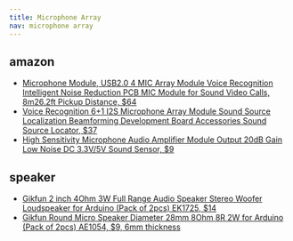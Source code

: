 ```yaml
---
title: Microphone Array
nav: microphone array
---
```



## amazon
* [Microphone Module, USB2.0 4 MIC Array Module Voice Recognition Intelligent Noise Reduction PCB MIC Module for Sound Video Calls, 8m26.2ft Pickup Distance, $64](https://www.amazon.ca/Microphone-Recognition-Intelligent-Reduction-8m26-2ft/dp/B0BC4HY5QK/ref=sr_1_1_sspa?crid=10C3FGHJTKAFV&keywords=microphone+array+module&qid=1673383914&sprefix=microphone+array+module%2Caps%2C125&sr=8-1-spons&psc=1&spLa=ZW5jcnlwdGVkUXVhbGlmaWVyPUEzVFVGTDJFMjI2Qk9QJmVuY3J5cHRlZElkPUEwNDEzNzQ2TlZPS0xLRFEzMTJIJmVuY3J5cHRlZEFkSWQ9QTEwMDc5NjAzVFM1MzhLRkdKUEImd2lkZ2V0TmFtZT1zcF9hdGYmYWN0aW9uPWNsaWNrUmVkaXJlY3QmZG9Ob3RMb2dDbGljaz10cnVl)
* [Voice Recognition 6+1 I2S Microphone Array Module Sound Source Localization Beamforming Development Board Accessories Sound Source Locator, $37](https://www.amazon.ca/Recognition-Localization-Beamforming-Development-Accessories/dp/B0BNG6D24V/ref=sr_1_5?crid=10C3FGHJTKAFV&keywords=microphone+array+module&qid=1673383914&sprefix=microphone+array+module%2Caps%2C125&sr=8-5)
* [High Sensitivity Microphone Audio Amplifier Module Output 20dB Gain Low Noise DC 3.3V/5V Sound Sensor, $9](https://www.amazon.ca/Sensitivity-Microphone-Amplifier-Module-Output/dp/B07DNWBG1D/ref=sr_1_20?crid=10C3FGHJTKAFV&keywords=microphone+array+module&qid=1673383914&sprefix=microphone+array+module%2Caps%2C125&sr=8-20)

## speaker

* [Gikfun 2 inch 4Ohm 3W Full Range Audio Speaker Stereo Woofer Loudspeaker for Arduino (Pack of 2pcs) EK1725, $14](https://www.amazon.ca/Gikfun-Speaker-Stereo-Loudspeaker-Arduino/dp/B01N74TGFM/ref=sr_1_21_sspa?crid=10C3FGHJTKAFV&keywords=microphone+array+module&qid=1673383914&sprefix=microphone+array+module%2Caps%2C125&sr=8-21-spons&psc=1&spLa=ZW5jcnlwdGVkUXVhbGlmaWVyPUEzVFVGTDJFMjI2Qk9QJmVuY3J5cHRlZElkPUEwNDEzNzQ2TlZPS0xLRFEzMTJIJmVuY3J5cHRlZEFkSWQ9QTA3OTc0NjMxR0syWEExU0xRMEtTJndpZGdldE5hbWU9c3BfbXRmJmFjdGlvbj1jbGlja1JlZGlyZWN0JmRvTm90TG9nQ2xpY2s9dHJ1ZQ==)
* [Gikfun Round Micro Speaker Diameter 28mm 8Ohm 8R 2W for Arduino (Pack of 2pcs) AE1054, $9, 6mm thickness](https://www.amazon.ca/dp/B01G6FCDDE/ref=sspa_dk_detail_4?psc=1&pd_rd_i=B01G6FCDDE&pd_rd_w=Mcmaz&content-id=amzn1.sym.c7dca932-da6a-44fc-af09-cc68d2449b34&pf_rd_p=c7dca932-da6a-44fc-af09-cc68d2449b34&pf_rd_r=Y6T5C9MC4WKN9YNSKPKG&pd_rd_wg=Ss8fx&pd_rd_r=4b3c5750-5406-4fc7-b0f2-9a003635afbc&s=electronics&sp_csd=d2lkZ2V0TmFtZT1zcF9kZXRhaWw&spLa=ZW5jcnlwdGVkUXVhbGlmaWVyPUE5MlFTSzVVT1dJOFomZW5jcnlwdGVkSWQ9QTAwMzg2NzMxOVdZRzNXOEtHRzNaJmVuY3J5cHRlZEFkSWQ9QTAyNTMzODlFQ0FGNVJJR1NJNjImd2lkZ2V0TmFtZT1zcF9kZXRhaWwmYWN0aW9uPWNsaWNrUmVkaXJlY3QmZG9Ob3RMb2dDbGljaz10cnVl)